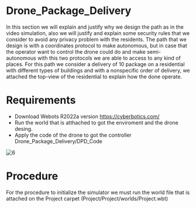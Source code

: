# Drone_Package_Delivery
In this section we will explain and justify why we design the path as in the video simulation, also we will justify and explain some security rules that we consider to avoid any privacy problem with the residents. The path that we design is with a coordinates protocol to make autonomous, but in case that the operator want to control the drone could do and make semi-autonomous with this two protocols we are able to access to any kind of places. For this path we consider a delivery of 10 package on a residential with different types of buildings and with a nonspecific order of delivery, we attached the top-view of the residential to explain how the done operate.

# Requirements
  - Download Webots R2022a version https://cyberbotics.com/
  - Run the world that is atthached to got the enviroment and the drone desing.
  - Apply the code of the drone to got the controller Drone_Package_Delivery/DPD_Code

![6](https://github.com/EmmanuelRd02/Drone_Package_Delivery/assets/152221492/0ee11c7a-642d-4095-8b1d-0d1de1cb030a)

# Procedure 
  For the procedure to initialize the simulator we must run the world file that is attached on the Project carpet (Project/Project/worlds/Project.wbt)
